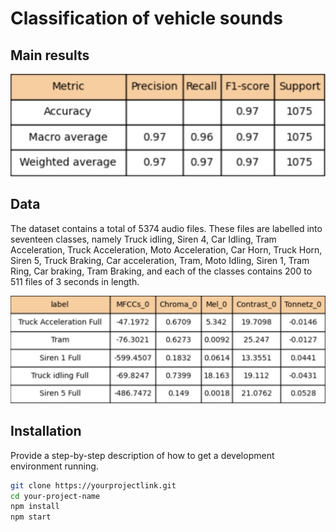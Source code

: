 # Classification of vehicle sounds

<!-- A catchy project logo or banner goes here -->
## Main results
![](pics/metrics_2.jpg)


## Data
The dataset contains a total of 5374 audio files. These files are labelled into seventeen classes, namely Truck idling, Siren 4, Car Idling, Tram Acceleration, Truck Acceleration, Moto Acceleration, Car Horn, Truck Horn, Siren 5, Truck Braking, Car acceleration, Tram, Moto Idling, Siren 1, Tram Ring, Car braking, Tram Braking, and each of the classes contains 200 to 511 files of 3 seconds in length. 

![](pics/sample_data.jpg)

## Installation

Provide a step-by-step description of how to get a development environment running.

```bash
git clone https://yourprojectlink.git
cd your-project-name
npm install
npm start
